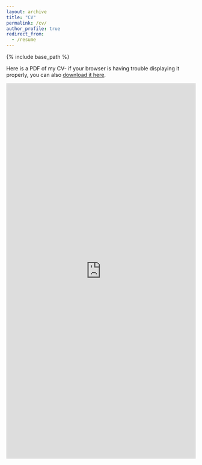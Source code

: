 ```yaml
---
layout: archive
title: "CV"
permalink: /cv/
author_profile: true
redirect_from:
  - /resume
---
```




{% include base_path %}

Here is a PDF of my CV- if your browser is having trouble displaying
it properly, you can also [download it here](https://github.com/kevingoneill/cv/raw/master/cv.pdf).

<iframe src="https://docs.google.com/gview?url=https://github.com/kevingoneill/cv/raw/master/cv.pdf&embedded=true" style="margin: auto; width: 100%;" height="1000" frameborder="0" >
</iframe>
